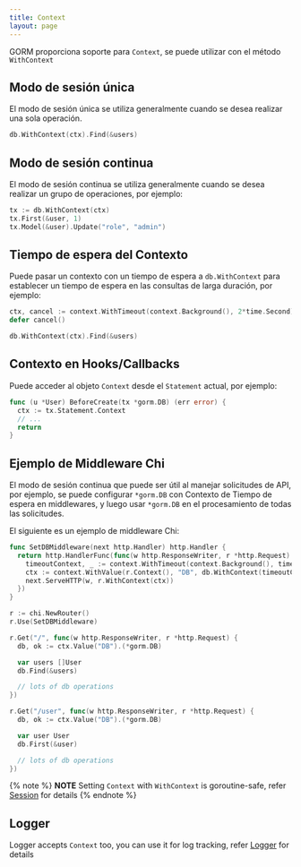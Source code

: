```yaml
---
title: Context
layout: page
---
```


GORM proporciona soporte para `Context`, se puede utilizar con el método `WithContext`

## Modo de sesión única

El modo de sesión única se utiliza generalmente cuando se desea realizar una sola operación.

```go
db.WithContext(ctx).Find(&users)
```

## Modo de sesión continua

El modo de sesión continua se utiliza generalmente cuando se desea realizar un grupo de operaciones, por ejemplo:

```go
tx := db.WithContext(ctx)
tx.First(&user, 1)
tx.Model(&user).Update("role", "admin")
```

## Tiempo de espera del Contexto

Puede pasar un contexto con un tiempo de espera a `db.WithContext` para establecer un tiempo de espera en las consultas de larga duración, por ejemplo:

```go
ctx, cancel := context.WithTimeout(context.Background(), 2*time.Second)
defer cancel()

db.WithContext(ctx).Find(&users)
```

## Contexto en Hooks/Callbacks

Puede acceder al objeto `Context` desde el `Statement` actual, por ejemplo:

```go
func (u *User) BeforeCreate(tx *gorm.DB) (err error) {
  ctx := tx.Statement.Context
  // ...
  return
}
```

## Ejemplo de Middleware Chi

El modo de sesión continua que puede ser útil al manejar solicitudes de API, por ejemplo, se puede configurar `*gorm.DB` con Contexto de Tiempo de espera en middlewares, y luego usar `*gorm.DB` en el procesamiento de todas las solicitudes.

El siguiente es un ejemplo de middleware Chi:

```go
func SetDBMiddleware(next http.Handler) http.Handler {
  return http.HandlerFunc(func(w http.ResponseWriter, r *http.Request) {
    timeoutContext, _ := context.WithTimeout(context.Background(), time.Second)
    ctx := context.WithValue(r.Context(), "DB", db.WithContext(timeoutContext))
    next.ServeHTTP(w, r.WithContext(ctx))
  })
}

r := chi.NewRouter()
r.Use(SetDBMiddleware)

r.Get("/", func(w http.ResponseWriter, r *http.Request) {
  db, ok := ctx.Value("DB").(*gorm.DB)

  var users []User
  db.Find(&users)

  // lots of db operations
})

r.Get("/user", func(w http.ResponseWriter, r *http.Request) {
  db, ok := ctx.Value("DB").(*gorm.DB)

  var user User
  db.First(&user)

  // lots of db operations
})
```

{% note %}
**NOTE** Setting `Context` with `WithContext` is goroutine-safe, refer [Session](session.html) for details
{% endnote %}

## Logger

Logger accepts `Context` too, you can use it for log tracking, refer [Logger](logger.html) for details

